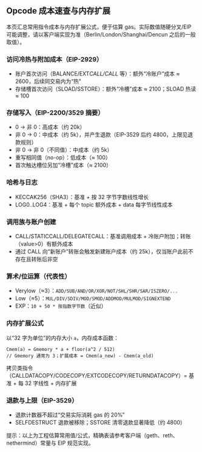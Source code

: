 ## Opcode 成本速查与内存扩展

本页汇总常用指令成本与内存扩展公式，便于估算 gas。实际数值随硬分叉/EIP 可能调整，请以客户端实现为准（Berlin/London/Shanghai/Dencun 之后的一般取值）。

### 访问冷热与附加成本（EIP-2929）

- 账户首次访问（BALANCE/EXT*CALL/CALL* 等）：额外“冷账户”成本 ≈ 2600，后续同交易内为“热”
- 存储槽首次访问（SLOAD/SSTORE）：额外“冷槽”成本 ≈ 2100；SLOAD 热读 ≈ 100

### 存储写入（EIP-2200/3529 摘要）

- 0 → 非 0：高成本（约 20k）
- 非 0 → 0：中成本（约 5k），并产生退款（EIP-3529 后约 4800，上限见退款规则）
- 非 0 → 非 0（不同值）：中成本（约 5k）
- 重写相同值（no-op）：低成本（≈ 100）
- 首次触达槽位另加“冷槽”成本（≈ 2100）

### 哈希与日志

- KECCAK256（SHA3）：基准 + 按 32 字节字数线性增长
- LOG0..LOG4：基准 + 每个 topic 额外成本 + data 每字节线性成本

### 调用族与账户创建

- CALL/STATICCALL/DELEGATECALL：基准调用成本 + 冷账户附加；转账（value>0）有额外成本
- 通过 CALL 向“新账户”转账会触发新建账户成本（约 25k），仅当账户此前不存在且转账后非空

### 算术/位运算（代表性）

- Verylow（≈3）：`ADD/SUB/AND/OR/XOR/NOT/SHL/SHR/SAR/ISZERO/...`
- Low（≈5）：`MUL/DIV/SDIV/MOD/SMOD/ADDMOD/MULMOD/SIGNEXTEND`
- EXP：`10 + 50 * 按指数字节数`（近似）

### 内存扩展公式

以“32 字为单位”的内存大小 `a`，内存成本函数：

```text
Cmem(a) = Gmemory * a + floor(a^2 / 512)
// Gmemory 通常为 3；扩展成本 = Cmem(a_new) - Cmem(a_old)
```

拷贝类指令（CALLDATACOPY/CODECOPY/EXTCODECOPY/RETURNDATACOPY）= 基准 + 每 32 字线性 + 内存扩展

### 退款与上限（EIP-3529）

- 退款计数器不超过“交易实际消耗 gas 的 20%”
- SELFDESTRUCT 退款被移除；SSTORE 清零退款显著降低（约 4800）

提示：以上为工程估算常用值/公式，精确表请参考客户端（geth、reth、nethermind）常量与 EIP 规范实现。

